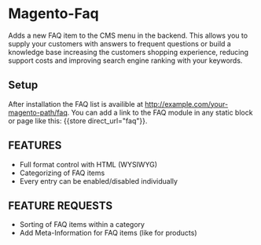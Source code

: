 Magento-Faq
===========

Adds a new FAQ item to the CMS menu in the backend. This allows you to supply your customers with answers to frequent questions or build a knowledge base increasing the customers shopping experience, reducing support costs and improving search engine ranking with your keywords.

Setup
-----

After installation the FAQ list is availible at http://example.com/your-magento-path/faq. You can add a link to the FAQ module in any static block or page like this: {{store direct_url="faq"}}.

FEATURES
--------

* Full format control with HTML (WYSIWYG)
* Categorizing of FAQ items
* Every entry can be enabled/disabled individually

FEATURE REQUESTS
----------------

* Sorting of FAQ items within a category
* Add Meta-Information for FAQ items (like for products)

